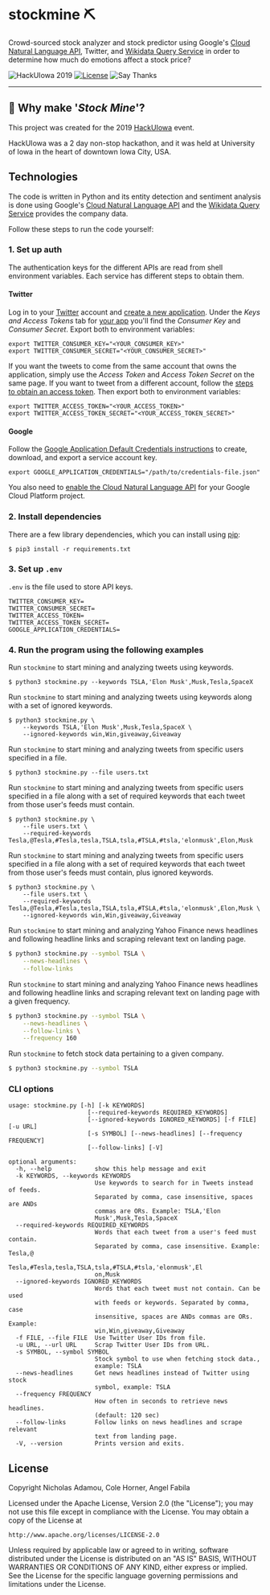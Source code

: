 # stockmine ⛏️

Crowd-sourced stock analyzer and stock predictor using Google's [Cloud Natural Language API](https://cloud.google.com/natural-language/), Twitter, and [Wikidata Query Service](https://query.wikidata.org/) in order to determine how much do emotions affect a stock price?

![HackUIowa 2019](https://img.shields.io/badge/hackathon-HackUIowa%202019-yellow)
[![License](https://img.shields.io/github/license/nicholasadamou/stockmine.svg?label=License&maxAge=86400)](./LICENSE)
![Say Thanks](https://img.shields.io/badge/say-thanks-ff69b4.svg)

---

## 🤔 Why make '_Stock Mine_'?

This project was created for the 2019 [HackUIowa](https://hackuiowa-2019.devpost.com/) event. 

HackUIowa was a 2 day non-stop hackathon, and it was held at University of Iowa in the heart of downtown Iowa City, USA.

## Technologies

The code is written in Python and its entity detection and sentiment analysis is
done using Google's [Cloud Natural Language API](https://cloud.google.com/natural-language/) and the
[Wikidata Query Service](https://query.wikidata.org/) provides the company data.

Follow these steps to run the code yourself:

### 1. Set up auth

The authentication keys for the different APIs are read from shell environment
variables. Each service has different steps to obtain them.

#### Twitter

Log in to your [Twitter](https://twitter.com/) account and
[create a new application](https://apps.twitter.com/app/new). Under the *Keys
and Access Tokens* tab for [your app](https://apps.twitter.com/) you'll find
the *Consumer Key* and *Consumer Secret*. Export both to environment variables:

```shell
export TWITTER_CONSUMER_KEY="<YOUR_CONSUMER_KEY>"
export TWITTER_CONSUMER_SECRET="<YOUR_CONSUMER_SECRET>"
```

If you want the tweets to come from the same account that owns the application,
simply use the *Access Token* and *Access Token Secret* on the same page. If
you want to tweet from a different account, follow the
[steps to obtain an access token](https://dev.twitter.com/oauth/overview). Then
export both to environment variables:


```shell
export TWITTER_ACCESS_TOKEN="<YOUR_ACCESS_TOKEN>"
export TWITTER_ACCESS_TOKEN_SECRET="<YOUR_ACCESS_TOKEN_SECRET>"
```

#### Google

Follow the
[Google Application Default Credentials instructions](https://developers.google.com/identity/protocols/application-default-credentials#howtheywork)
to create, download, and export a service account key.

```shell
export GOOGLE_APPLICATION_CREDENTIALS="/path/to/credentials-file.json"
```

You also need to [enable the Cloud Natural Language API](https://cloud.google.com/natural-language/docs/getting-started#set_up_your_project)
for your Google Cloud Platform project.

### 2. Install dependencies

There are a few library dependencies, which you can install using
[pip](https://pip.pypa.io/en/stable/quickstart/):

```shell
$ pip3 install -r requirements.txt
```

### 3. Set up `.env`

`.env` is the file used to store API keys.

```shell
TWITTER_CONSUMER_KEY=
TWITTER_CONSUMER_SECRET=
TWITTER_ACCESS_TOKEN=
TWITTER_ACCESS_TOKEN_SECRET=
GOOGLE_APPLICATION_CREDENTIALS=
```

### 4. Run the program using the following examples

Run `stockmine` to start mining and analyzing tweets using keywords.

```shell
$ python3 stockmine.py --keywords TSLA,'Elon Musk',Musk,Tesla,SpaceX
```

Run `stockmine` to start mining and analyzing tweets using keywords along with a set of ignored keywords.

```shell
$ python3 stockmine.py \
    --keywords TSLA,'Elon Musk',Musk,Tesla,SpaceX \
    --ignored-keywords win,Win,giveaway,Giveaway
```

Run `stockmine` to start mining and analyzing tweets from specific users specified in a file.

```shell
$ python3 stockmine.py --file users.txt
```

Run `stockmine` to start mining and analyzing tweets from specific users specified in a file along with a set of required keywords that each tweet from those user's feeds must contain.

```shell
$ python3 stockmine.py \
    --file users.txt \
    --required-keywords Tesla,@Tesla,#Tesla,tesla,TSLA,tsla,#TSLA,#tsla,'elonmusk',Elon,Musk
```

Run `stockmine` to start mining and analyzing tweets from specific users specified in a file along with a set of required keywords that each tweet from those user's feeds must contain, plus ignored keywords.

```shell
$ python3 stockmine.py \
    --file users.txt \
    --required-keywords Tesla,@Tesla,#Tesla,tesla,TSLA,tsla,#TSLA,#tsla,'elonmusk',Elon,Musk \
    --ignored-keywords win,Win,giveaway,Giveaway
```

Run `stockmine` to start mining and analyzing Yahoo Finance news headlines and following headline links and scraping relevant text on landing page.

```sh
$ python3 stockmine.py --symbol TSLA \
    --news-headlines \
    --follow-links
```

Run `stockmine` to start mining and analyzing Yahoo Finance news headlines and following headline links and scraping relevant text on landing page with a given frequency.

```sh
$ python3 stockmine.py --symbol TSLA \
    --news-headlines \
    --follow-links \
    --frequency 160
```

Run `stockmine` to fetch stock data pertaining to a given company.

```sh
$ python3 stockmine.py --symbol TSLA
```

### CLI options

```
usage: stockmine.py [-h] [-k KEYWORDS]
                      [--required-keywords REQUIRED_KEYWORDS]
                      [--ignored-keywords IGNORED_KEYWORDS] [-f FILE] [-u URL]
                      [-s SYMBOL] [--news-headlines] [--frequency FREQUENCY]
                      [--follow-links] [-V]

optional arguments:
  -h, --help            show this help message and exit
  -k KEYWORDS, --keywords KEYWORDS
                        Use keywords to search for in Tweets instead of feeds.
                        Separated by comma, case insensitive, spaces are ANDs
                        commas are ORs. Example: TSLA,'Elon
                        Musk',Musk,Tesla,SpaceX
  --required-keywords REQUIRED_KEYWORDS
                        Words that each tweet from a user's feed must contain.
                        Separated by comma, case insensitive. Example: Tesla,@
                        Tesla,#Tesla,tesla,TSLA,tsla,#TSLA,#tsla,'elonmusk',El
                        on,Musk
  --ignored-keywords IGNORED_KEYWORDS
                        Words that each tweet must not contain. Can be used
                        with feeds or keywords. Separated by comma, case
                        insensitive, spaces are ANDs commas are ORs. Example:
                        win,Win,giveaway,Giveaway
  -f FILE, --file FILE  Use Twitter User IDs from file.
  -u URL, --url URL     Scrap Twitter User IDs from URL.
  -s SYMBOL, --symbol SYMBOL
                        Stock symbol to use when fetching stock data.,
                        example: TSLA
  --news-headlines      Get news headlines instead of Twitter using stock
                        symbol, example: TSLA
  --frequency FREQUENCY
                        How often in seconds to retrieve news headlines.
                        (default: 120 sec)
  --follow-links        Follow links on news headlines and scrape relevant
                        text from landing page.
  -V, --version         Prints version and exits.
  ```

## License

Copyright Nicholas Adamou, Cole Horner, Angel Fabila

Licensed under the Apache License, Version 2.0 (the "License");
you may not use this file except in compliance with the License.
You may obtain a copy of the License at

    http://www.apache.org/licenses/LICENSE-2.0

Unless required by applicable law or agreed to in writing, software
distributed under the License is distributed on an "AS IS" BASIS,
WITHOUT WARRANTIES OR CONDITIONS OF ANY KIND, either express or implied.
See the License for the specific language governing permissions and
limitations under the License.
